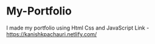 # My-Portfolio
I made my portfolio using Html Css and JavaScript
Link - https://kanishkpachauri.netlify.com/
